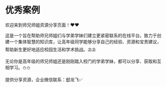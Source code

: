 # 优秀案例

欢迎来到师兄师姐资源分享页面！❤️‍❤️‍

这是一个旨在帮助师兄师姐们与学弟学妹们建立更紧密联系的在线平台。致力于创建一个集体智慧的知识库，让高年级同学能够分享自己的经验、资源和宝贵建议，帮助新生更好地适应校园生活和学术挑战。⛱⛱

无论你是高年级的师兄师姐还是刚刚踏入校门的学弟学妹，都可以分享、获取和互相学习。⛄⛄

提供分享资源，企业微信联系：郄龙飞✅

